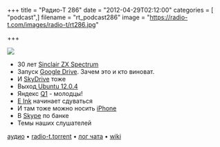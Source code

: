 +++
title = "Радио-Т 286"
date = "2012-04-29T02:12:00"
categories = [ "podcast",]
filename = "rt_podcast286"
image = "https://radio-t.com/images/radio-t/rt286.jpg"

+++

![](https://radio-t.com/images/radio-t/rt286.jpg)

- 30 лет [Sinclair ZX Spectrum](http://www.engadget.com/2012/04/23/zx-spectrum-google-doodle/)
- Запуск [Google Drive](http://habrahabr.ru/post/142750/). Зачем это и кто виноват.
- И [SkyDrive](http://mashable.com/2012/04/23/skydrive-update-100gb-storage/) тоже
- Выход[ ](http://www.blogger.com/goog_1855749673)[Ubuntu 12.0.4](http://www.theverge.com/2012/4/27/2978784/ubuntu-12-0-4-released-new-hud-interface)
- Яндекс [Q1](http://techcrunch.com/2012/04/26/yandex-q1-earnings-revenues-up-51-to-200-3m-net-income-up-53-to-43m/) - молодцы!
- [E Ink](http://www.fastcompany.com/1835676/follow-up-the-tablet-really-is-killing-the-e-reader) начинает сдуваться
- И там тоже можно носить [iPhone](http://thenextweb.com/shareables/2012/04/27/is-that-an-iphone-in-your-bra-or-are-you-just-happy-to-see-me/)
- В [Skype](http://www.theverge.com/2012/4/27/2981524/usb-tin-can-telephone-kickstarter) по банке
- Темы наших слушателей

[аудио](http://cdn.radio-t.com/rt_podcast286.mp3) • [radio-t.torrent](http://cdn.radio-t.com/torrents/rt_podcast286.mp3.torrent) • [лог чата](http://chat.radio-t.com/logs/radio-t-286.html) • [wiki](http://wiki.radio-t.com/%D0%92%D1%8B%D0%BF%D1%83%D1%81%D0%BA_286)<audio src="http://cdn.radio-t.com/rt_podcast286.mp3" preload="none"></audio>